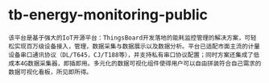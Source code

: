 # tb-energy-monitoring-public
    该平台是基于强大的IoT开源平台：ThingsBoard开发落地的能耗监控管理的解决方案，可轻松实现百万级设备接入，管理，数据采集与数据展示以及数据分析。平台已适配市面主流的计量设备串口通讯协议（DL/T645，CJ/T188等），并支持私有串口协议配置；同时方案还集成了低成本4G数据采集器，即插即用。多元化的数据可视化组件使得用户可以自由拼装符合自己需求的数据可视化看板，所见即所得。
